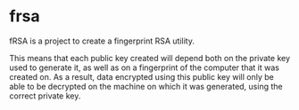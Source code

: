 # frsa

fRSA is a project to create a fingerprint RSA utility.

This means that each public key created will depend both on the private key used to generate it, as well as on a fingerprint of the computer that it was created on. As a result, data encrypted using this public key will only be able to be decrypted on the machine on which it was generated, using the correct private key.
